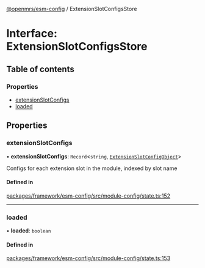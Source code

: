 [@openmrs/esm-config](../API.md) / ExtensionSlotConfigsStore

# Interface: ExtensionSlotConfigsStore

## Table of contents

### Properties

- [extensionSlotConfigs](ExtensionSlotConfigsStore.md#extensionslotconfigs)
- [loaded](ExtensionSlotConfigsStore.md#loaded)

## Properties

### extensionSlotConfigs

• **extensionSlotConfigs**: `Record`<`string`, [`ExtensionSlotConfigObject`](ExtensionSlotConfigObject.md)\>

Configs for each extension slot in the module, indexed by slot name

#### Defined in

[packages/framework/esm-config/src/module-config/state.ts:152](https://github.com/openmrs/openmrs-esm-core/blob/master/packages/framework/esm-config/src/module-config/state.ts#L152)

___

### loaded

• **loaded**: `boolean`

#### Defined in

[packages/framework/esm-config/src/module-config/state.ts:153](https://github.com/openmrs/openmrs-esm-core/blob/master/packages/framework/esm-config/src/module-config/state.ts#L153)
